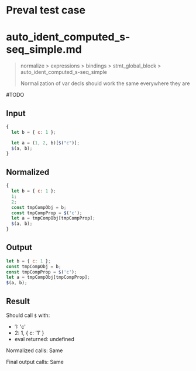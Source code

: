 # Preval test case

# auto_ident_computed_s-seq_simple.md

> normalize > expressions > bindings > stmt_global_block > auto_ident_computed_s-seq_simple
>
> Normalization of var decls should work the same everywhere they are

#TODO

## Input

`````js filename=intro
{
  let b = { c: 1 };

  let a = (1, 2, b)[$("c")];
  $(a, b);
}
`````

## Normalized

`````js filename=intro
{
  let b = { c: 1 };
  1;
  2;
  const tmpCompObj = b;
  const tmpCompProp = $('c');
  let a = tmpCompObj[tmpCompProp];
  $(a, b);
}
`````

## Output

`````js filename=intro
let b = { c: 1 };
const tmpCompObj = b;
const tmpCompProp = $('c');
let a = tmpCompObj[tmpCompProp];
$(a, b);
`````

## Result

Should call `$` with:
 - 1: 'c'
 - 2: 1, { c: '1' }
 - eval returned: undefined

Normalized calls: Same

Final output calls: Same
